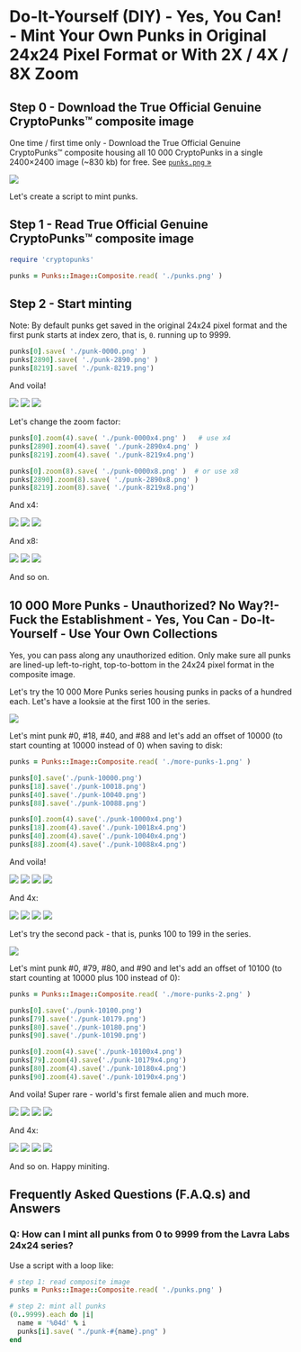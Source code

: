 # Do-It-Yourself (DIY) - Yes, You Can! - Mint Your Own Punks in Original 24x24 Pixel Format or With 2X / 4X / 8X Zoom


## Step 0 -  Download the True Official Genuine CryptoPunks™ composite image

One time / first time only - Download the True Official Genuine CryptoPunks™ composite
housing all 10 000 CryptoPunks
in a single 2400×2400 image (~830 kb) for free.
See [`punks.png` »](https://github.com/larvalabs/cryptopunks/blob/master/punks.png)


![](i/punks-zoom.png)



Let's create a script to mint punks.

## Step 1 -  Read True Official Genuine CryptoPunks™ composite image


``` ruby
require 'cryptopunks'

punks = Punks::Image::Composite.read( './punks.png' )
```


## Step 2 - Start minting

Note: By default punks get saved in the original 24x24 pixel format
and the first punk starts at index zero, that is, `0`.
running up to 9999.

``` ruby
punks[0].save( './punk-0000.png' )
punks[2890].save( './punk-2890.png' )
punks[8219].save( './punk-8219.png')
```


And voila!

![](i/punk-0000.png)
![](i/punk-2890.png)
![](i/punk-8219.png)


Let's change the zoom factor:

``` ruby
punks[0].zoom(4).save( './punk-0000x4.png' )   # use x4
punks[2890].zoom(4).save( './punk-2890x4.png' )
punks[8219].zoom(4).save( './punk-8219x4.png')

punks[0].zoom(8).save( './punk-0000x8.png' )  # or use x8
punks[2890].zoom(8).save( './punk-2890x8.png' )
punks[8219].zoom(8).save( './punk-8219x8.png')
```

And x4:

![](i/punk-0000x4.png)
![](i/punk-2890x4.png)
![](i/punk-8219x4.png)


And x8:

![](i/punk-0000x8.png)
![](i/punk-2890x8.png)
![](i/punk-8219x8.png)


And so on.



## 10 000 More Punks  - Unauthorized? No Way?!- Fuck the Establishment - Yes, You Can - Do-It-Yourself - Use Your Own Collections


Yes, you can pass along any unauthorized edition.
Only make sure all punks are lined-up left-to-right, top-to-bottom
in the 24x24 pixel format in the composite image.


Let's try the 10 000 More Punks series housing punks in
packs of a hundred each. Let's have a looksie at the first 100
in the series.


![](i/more-punks-1.png)



Let's mint punk #0, #18, #40, and #88
and let's add an offset of 10000
(to start counting at 10000 instead of 0) when saving to disk:

``` ruby
punks = Punks::Image::Composite.read( './more-punks-1.png' )

punks[0].save('./punk-10000.png')
punks[18].save('./punk-10018.png')
punks[40].save('./punk-10040.png')
punks[88].save('./punk-10088.png')

punks[0].zoom(4).save('./punk-10000x4.png')
punks[18].zoom(4).save('./punk-10018x4.png')
punks[40].zoom(4).save('./punk-10040x4.png')
punks[88].zoom(4).save('./punk-10088x4.png')
```

And voila!

![](i/punk-10000.png)
![](i/punk-10018.png)
![](i/punk-10040.png)
![](i/punk-10088.png)


And 4x:

![](i/punk-10000x4.png)
![](i/punk-10018x4.png)
![](i/punk-10040x4.png)
![](i/punk-10088x4.png)




Let's try the second pack - that is, punks 100 to 199 in the series.


![](i/more-punks-2.png)



Let's mint punk #0, #79, #80, and #90
and let's add an offset of 10100
(to start counting at 10000 plus 100 instead of 0):

``` ruby
punks = Punks::Image::Composite.read( './more-punks-2.png' )

punks[0].save('./punk-10100.png')
punks[79].save('./punk-10179.png')
punks[80].save('./punk-10180.png')
punks[90].save('./punk-10190.png')

punks[0].zoom(4).save('./punk-10100x4.png')
punks[79].zoom(4).save('./punk-10179x4.png')
punks[80].zoom(4).save('./punk-10180x4.png')
punks[90].zoom(4).save('./punk-10190x4.png')
```

And voila! Super rare - world's first female alien and much more.


![](i/punk-10100.png)
![](i/punk-10179.png)
![](i/punk-10180.png)
![](i/punk-10190.png)


And 4x:

![](i/punk-10100x4.png)
![](i/punk-10179x4.png)
![](i/punk-10180x4.png)
![](i/punk-10190x4.png)


And so on. Happy miniting.






## Frequently Asked Questions (F.A.Q.s) and Answers

### Q: How can I mint all punks from 0 to 9999 from the Lavra Labs 24x24 series?


Use a script with a loop like:

``` ruby
# step 1: read composite image
punks = Punks::Image::Composite.read( './punks.png' )

# step 2: mint all punks
(0..9999).each do |i|
  name = '%04d' % i
  punks[i].save( "./punk-#{name}.png" )
end
```


